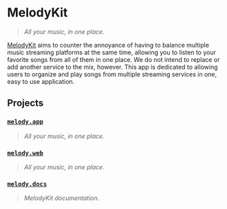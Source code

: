 # MelodyKit

> *All your music, in one place.*

[MelodyKit][MelodyKit] aims to counter the annoyance of having to balance multiple
music streaming platforms at the same time, allowing you to listen
to your favorite songs from all of them in one place. We do not intend
to replace or add another service to the mix, however. This app is
dedicated to allowing users to organize and play songs from multiple
streaming services in one, easy to use application.

## Projects

### [`melody.app`][melody.app]

> *All your music, in one place.*

### [`melody.web`][melody.web]

> *All your music, in one place.*

### [`melody.docs`][melody.docs]

> *MelodyKit documentation.*

[MelodyKit]: https://melodykit.app/

[melody.app]: https://github.com/MelodyKit/melody.app
[melody.web]: https://github.com/MelodyKit/melody.web
[melody.docs]: https://github.com/MelodyKit/melody.docs
